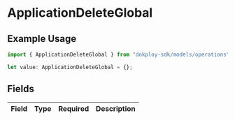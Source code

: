 # ApplicationDeleteGlobal

## Example Usage

```typescript
import { ApplicationDeleteGlobal } from "dokploy-sdk/models/operations";

let value: ApplicationDeleteGlobal = {};
```

## Fields

| Field       | Type        | Required    | Description |
| ----------- | ----------- | ----------- | ----------- |